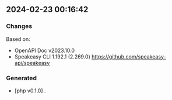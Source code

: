 

## 2024-02-23 00:16:42
### Changes
Based on:
- OpenAPI Doc v2023.10.0 
- Speakeasy CLI 1.192.1 (2.269.0) https://github.com/speakeasy-api/speakeasy
### Generated
- [php v0.1.0] .